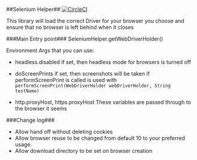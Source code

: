 ##Selenium Helper##
[![CircleCI](https://circleci.com/gh/qld-gov-au/seleniumHelper.svg?style=svg)](https://circleci.com/gh/qld-gov-au/seleniumHelper)

This library will load the correct Driver for your browser you choose and ensure that no browser is left behind when it closes

###Main Entry point###
SeleniumHelper.getWebDriverHolder()

Environment Args that you can use:
* headless.disabled
  if set, then headless mode for browsers is turned off

* doScreenPrints
  if set, then screenshots will be taken if performScreenPrint is called
  is used with ```performScreenPrint(WebDriverHolder webDriverHolder, String testName)```

* http.proxyHost, https.proxyHost
  These variables are passed through to the browser it seems


###Change log###

* Allow hand off without deleting cookies
* Allow browser reuse to be changed from default 10 to your preferred usage.
* Allow download directory to be set on browser creation
